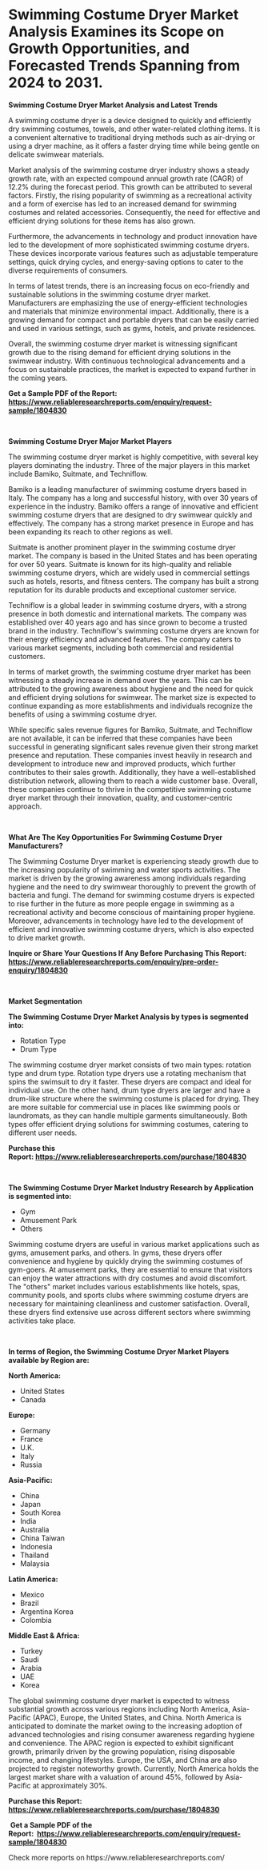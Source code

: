 <p><h1>Swimming Costume Dryer Market Analysis Examines its Scope on Growth Opportunities, and Forecasted Trends Spanning from 2024 to 2031.</h1></p><p><strong>Swimming Costume Dryer Market Analysis and Latest Trends</strong></p>
<p><p>A swimming costume dryer is a device designed to quickly and efficiently dry swimming costumes, towels, and other water-related clothing items. It is a convenient alternative to traditional drying methods such as air-drying or using a dryer machine, as it offers a faster drying time while being gentle on delicate swimwear materials.</p><p>Market analysis of the swimming costume dryer industry shows a steady growth rate, with an expected compound annual growth rate (CAGR) of 12.2% during the forecast period. This growth can be attributed to several factors. Firstly, the rising popularity of swimming as a recreational activity and a form of exercise has led to an increased demand for swimming costumes and related accessories. Consequently, the need for effective and efficient drying solutions for these items has also grown.</p><p>Furthermore, the advancements in technology and product innovation have led to the development of more sophisticated swimming costume dryers. These devices incorporate various features such as adjustable temperature settings, quick drying cycles, and energy-saving options to cater to the diverse requirements of consumers.</p><p>In terms of latest trends, there is an increasing focus on eco-friendly and sustainable solutions in the swimming costume dryer market. Manufacturers are emphasizing the use of energy-efficient technologies and materials that minimize environmental impact. Additionally, there is a growing demand for compact and portable dryers that can be easily carried and used in various settings, such as gyms, hotels, and private residences.</p><p>Overall, the swimming costume dryer market is witnessing significant growth due to the rising demand for efficient drying solutions in the swimwear industry. With continuous technological advancements and a focus on sustainable practices, the market is expected to expand further in the coming years.</p></p>
<p><strong>Get a Sample PDF of the Report:&nbsp; <a href="https://www.reliableresearchreports.com/enquiry/request-sample/1804830">https://www.reliableresearchreports.com/enquiry/request-sample/1804830</a></strong></p>
<p>&nbsp;</p>
<p><strong>Swimming Costume Dryer Major Market Players</strong></p>
<p><p>The swimming costume dryer market is highly competitive, with several key players dominating the industry. Three of the major players in this market include Bamiko, Suitmate, and Techniflow. </p><p>Bamiko is a leading manufacturer of swimming costume dryers based in Italy. The company has a long and successful history, with over 30 years of experience in the industry. Bamiko offers a range of innovative and efficient swimming costume dryers that are designed to dry swimwear quickly and effectively. The company has a strong market presence in Europe and has been expanding its reach to other regions as well. </p><p>Suitmate is another prominent player in the swimming costume dryer market. The company is based in the United States and has been operating for over 50 years. Suitmate is known for its high-quality and reliable swimming costume dryers, which are widely used in commercial settings such as hotels, resorts, and fitness centers. The company has built a strong reputation for its durable products and exceptional customer service. </p><p>Techniflow is a global leader in swimming costume dryers, with a strong presence in both domestic and international markets. The company was established over 40 years ago and has since grown to become a trusted brand in the industry. Techniflow's swimming costume dryers are known for their energy efficiency and advanced features. The company caters to various market segments, including both commercial and residential customers. </p><p>In terms of market growth, the swimming costume dryer market has been witnessing a steady increase in demand over the years. This can be attributed to the growing awareness about hygiene and the need for quick and efficient drying solutions for swimwear. The market size is expected to continue expanding as more establishments and individuals recognize the benefits of using a swimming costume dryer. </p><p>While specific sales revenue figures for Bamiko, Suitmate, and Techniflow are not available, it can be inferred that these companies have been successful in generating significant sales revenue given their strong market presence and reputation. These companies invest heavily in research and development to introduce new and improved products, which further contributes to their sales growth. Additionally, they have a well-established distribution network, allowing them to reach a wide customer base. Overall, these companies continue to thrive in the competitive swimming costume dryer market through their innovation, quality, and customer-centric approach.</p></p>
<p>&nbsp;</p>
<p><strong>What Are The Key Opportunities For Swimming Costume Dryer Manufacturers?</strong></p>
<p><p>The Swimming Costume Dryer market is experiencing steady growth due to the increasing popularity of swimming and water sports activities. The market is driven by the growing awareness among individuals regarding hygiene and the need to dry swimwear thoroughly to prevent the growth of bacteria and fungi. The demand for swimming costume dryers is expected to rise further in the future as more people engage in swimming as a recreational activity and become conscious of maintaining proper hygiene. Moreover, advancements in technology have led to the development of efficient and innovative swimming costume dryers, which is also expected to drive market growth.</p></p>
<p><strong>Inquire or Share Your Questions If Any Before Purchasing This Report: <a href="https://www.reliableresearchreports.com/enquiry/pre-order-enquiry/1804830">https://www.reliableresearchreports.com/enquiry/pre-order-enquiry/1804830</a></strong></p>
<p>&nbsp;</p>
<p><strong>Market Segmentation</strong></p>
<p><strong>The Swimming Costume Dryer Market Analysis by types is segmented into:</strong></p>
<p><ul><li>Rotation Type</li><li>Drum Type</li></ul></p>
<p><p>The swimming costume dryer market consists of two main types: rotation type and drum type. Rotation type dryers use a rotating mechanism that spins the swimsuit to dry it faster. These dryers are compact and ideal for individual use. On the other hand, drum type dryers are larger and have a drum-like structure where the swimming costume is placed for drying. They are more suitable for commercial use in places like swimming pools or laundromats, as they can handle multiple garments simultaneously. Both types offer efficient drying solutions for swimming costumes, catering to different user needs.</p></p>
<p><strong>Purchase this Report:&nbsp;<a href="https://www.reliableresearchreports.com/purchase/1804830">https://www.reliableresearchreports.com/purchase/1804830</a></strong></p>
<p>&nbsp;</p>
<p><strong>The Swimming Costume Dryer Market Industry Research by Application is segmented into:</strong></p>
<p><ul><li>Gym</li><li>Amusement Park</li><li>Others</li></ul></p>
<p><p>Swimming costume dryers are useful in various market applications such as gyms, amusement parks, and others. In gyms, these dryers offer convenience and hygiene by quickly drying the swimming costumes of gym-goers. At amusement parks, they are essential to ensure that visitors can enjoy the water attractions with dry costumes and avoid discomfort. The "others" market includes various establishments like hotels, spas, community pools, and sports clubs where swimming costume dryers are necessary for maintaining cleanliness and customer satisfaction. Overall, these dryers find extensive use across different sectors where swimming activities take place.</p></p>
<p>&nbsp;</p>
<p><strong>In terms of Region, the Swimming Costume Dryer Market Players available by Region are:</strong></p>
<p>
    <p> <strong> North America: </strong>
        <ul>
            <li>United States</li>
            <li>Canada</li>
        </ul>
        </p> 
    <p> <strong> Europe: </strong>
        <ul>
            <li>Germany</li>
            <li>France</li>
            <li>U.K.</li>
            <li>Italy</li>
            <li>Russia</li>
        </ul>
        </p> 
    <p> <strong> Asia-Pacific: </strong>
        <ul>
            <li>China</li>
            <li>Japan</li>
            <li>South Korea</li>
            <li>India</li>
            <li>Australia</li>
            <li>China Taiwan</li>
            <li>Indonesia</li>
            <li>Thailand</li>
            <li>Malaysia</li>
        </ul>
        </p> 
    <p> <strong> Latin America: </strong>
        <ul>
            <li>Mexico</li>
            <li>Brazil</li>
            <li>Argentina Korea</li>
            <li>Colombia</li>
        </ul>
        </p> 
    <p> <strong> Middle East & Africa: </strong>
        <ul>
            <li>Turkey</li>
            <li>Saudi</li>
            <li>Arabia</li>
            <li>UAE</li>
            <li>Korea</li>
        </ul>
    </p>
    </p>
<p><p>The global swimming costume dryer market is expected to witness substantial growth across various regions including North America, Asia-Pacific (APAC), Europe, the United States, and China. North America is anticipated to dominate the market owing to the increasing adoption of advanced technologies and rising consumer awareness regarding hygiene and convenience. The APAC region is expected to exhibit significant growth, primarily driven by the growing population, rising disposable income, and changing lifestyles. Europe, the USA, and China are also projected to register noteworthy growth. Currently, North America holds the largest market share with a valuation of around 45%, followed by Asia-Pacific at approximately 30%.</p></p>
<p><strong>Purchase this Report: <a href="https://www.reliableresearchreports.com/purchase/1804830">https://www.reliableresearchreports.com/purchase/1804830</a></strong></p>
<p>&nbsp;<strong>Get a Sample PDF of the Report:&nbsp;&nbsp;<a href="https://www.reliableresearchreports.com/enquiry/request-sample/1804830">https://www.reliableresearchreports.com/enquiry/request-sample/1804830</a></strong></p>
<p><strong></strong></p>
<p>Check more reports on https://www.reliableresearchreports.com/</p>